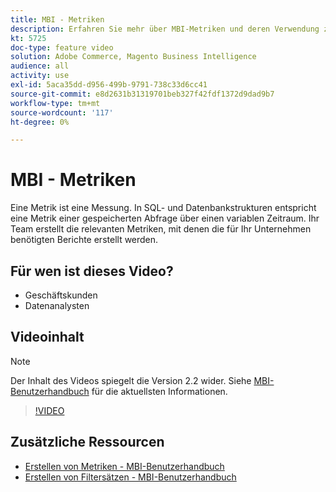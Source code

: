 ```yaml
---
title: MBI - Metriken
description: Erfahren Sie mehr über MBI-Metriken und deren Verwendung zur Erstellung von Berichten.
kt: 5725
doc-type: feature video
solution: Adobe Commerce, Magento Business Intelligence
audience: all
activity: use
exl-id: 5aca35dd-d956-499b-9791-738c33d6cc41
source-git-commit: e8d2631b31319701beb327f42fdf1372d9dad9b7
workflow-type: tm+mt
source-wordcount: '117'
ht-degree: 0%

---
```


# MBI - Metriken

Eine Metrik ist eine Messung. In SQL- und Datenbankstrukturen entspricht eine Metrik einer gespeicherten Abfrage über einen variablen Zeitraum. Ihr Team erstellt die relevanten Metriken, mit denen die für Ihr Unternehmen benötigten Berichte erstellt werden.

## Für wen ist dieses Video?

- Geschäftskunden
- Datenanalysten

## Videoinhalt

>[!NOTE]
>
>Der Inhalt des Videos spiegelt die Version 2.2 wider. Siehe [MBI-Benutzerhandbuch](https://experienceleague.adobe.com/docs/commerce-business-intelligence/mbi/guide-overview.html) für die aktuellsten Informationen.

>[!VIDEO](https://video.tv.adobe.com/v/35980?quality=12&learn=on)

## Zusätzliche Ressourcen

- [Erstellen von Metriken - MBI-Benutzerhandbuch](https://experienceleague.adobe.com/docs/commerce-business-intelligence/mbi/build/reports/ess-manage-data-metrics.html)
- [Erstellen von Filtersätzen - MBI-Benutzerhandbuch](https://experienceleague.adobe.com/docs/commerce-business-intelligence/mbi/build/reports/ess-manage-data-filters.html)
